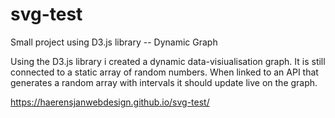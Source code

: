# svg-test
Small project using D3.js library -- Dynamic Graph

Using the D3.js library i created a dynamic data-visiualisation graph. It is still connected to a static array of random numbers.
When linked to an API that generates a random array with intervals it should update live on the graph.

https://haerensjanwebdesign.github.io/svg-test/
